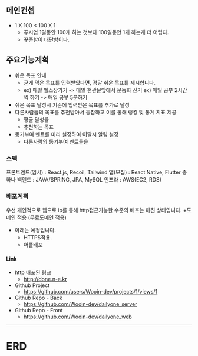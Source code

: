 ## 메인컨셉
* 1 X 100 < 100 X 1
    * 푸시업 1일동안 100개 하는 것보다 100일동안 1개 하는게 더 어렵다.
    * 꾸준함이 대단함이다.

## 주요기능계획
* 쉬운 목표 안내
    * 굳게 먹은 목표를 입력받았다면, 정말 쉬운 목표를 제시합니다.
    * ex) 매일 헬스장가기 -> 매일 현관문앞에서 운동화 신기 ex) 매일 공부 2시간씩 하기 -> 매일 공부 5분하기
* 쉬운 목표 달성시 기존에 입력받은 목표를 추가로 달성
* 다른사람들의 목표를 추천받아서 동참하고 이를 통해 랭킹 및 통계 지표 제공
    * 평균 달성률
    * 추천하는 목표
* 동기부여 멘트를 미리 설정하여 이탈시 알림 설정
    * 다른사람의 동기부여 멘트들을 


### 스펙
프론트엔드(임시) : React.js, Recoil, Tailwind
앱(모집) : React Native, Flutter 중 하나
백엔드 : JAVA/SPRING, JPA, MySQL
인프라 : AWS(EC2, RDS)

### 배포계획
우선 개인적으로 웹으로 ip를 통해 http접근가능한 수준의 배포는 마친 상태입니다.
+도메인 적용 (무료도메인 적용)
* 아래는 예정입니다.
    * HTTPS적용.
    * 어플배포

#### Link
* http 배포된 링크
    * http://done.n-e.kr
* Github Project
    * https://github.com/users/Wooin-dev/projects/1/views/1
* Github Repo - Back
    * https://github.com/Wooin-dev/dailyone_server
* Github Repo - Front
    * https://github.com/Wooin-dev/dailyone_web

---

# ERD